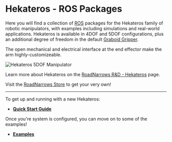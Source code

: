 Hekateros - **ROS** Packages
=============

Here you will find a collection of [ROS](http://ros.org) packages for the Hekateros family of robotic manipulators, with examples including simulations and real-world applications. Hekateros is available in 4DOF and 5DOF configurations, plus an additional degree of freedom in the default [Graboid Gripper](http://www.roadnarrows-store.com/roadnarrows-graboid-series-d.html). 

The open mechanical and electrical interface at the end effector make the arm highly-customizeable.

![Hekateros 5DOF Manipulator](http://www.roadnarrows.com/r-and-d/Hekateros/img/Hek_Reflect.png)

Learn more about Hekateros on the [RoadNarrows R&D - Hekateros](http://roadnarrows.com/r-and-d/Hekateros/) page.

Visit the [RoadNarrows Store](http://www.roadnarrows-store.com/hekateros-arm.html) to get your very own!

***

To get up and running with a new Hekateros:
 * [**Quick Start Guide**](https://github.com/roadnarrows-robotics/hekateros/wiki/ROS-Hekateros-Quick-Start-Guide)

Once you're system is configured, you can move on to some of the examples!
 * [**Examples**](https://github.com/roadnarrows-robotics/hekateros/wiki/ROS-Hekateros-Examples)
